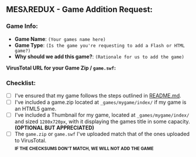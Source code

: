 ## MESλREDUX - Game Addition Request:

### Game Info:

- **Game Name**: `(Your games name here)`
- **Game Type**: `(Is the game you're requesting to add a Flash or HTML game?)`
- **Why should we add this game?**: `(Rationale for us to add the game)`

**VirusTotal URL for your Game Zip / `game.swf`:** 

### Checklist:
- [ ] I've ensured that my game follows the steps outlined in [README.md](https://github.com/Bored-Entertainment/mesaredux/blob/main/README.md).
- [ ] I've included a game.zip located at `_games/mygame/index/` if my game is an HTML5 game.
- [ ] I've included a Thumbnail for my game, located at `_games/mygame/index/` and sized `1280x720px`, with it displaying the games title in some capacity. **(OPTIONAL BUT APPRECIATED)**
- [ ] The `game.zip` or `game.swf` I've uploaded match that of the ones uploaded to VirusTotal.<br><sub>**IF THE CHECKSUMS DON'T MATCH, WE WILL NOT ADD THE GAME**<sub>

